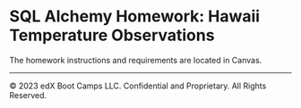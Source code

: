 # SQL Alchemy Homework: Hawaii Temperature Observations

The homework instructions and requirements are located in Canvas.

- - -

© 2023 edX Boot Camps LLC. Confidential and Proprietary. All Rights Reserved.
